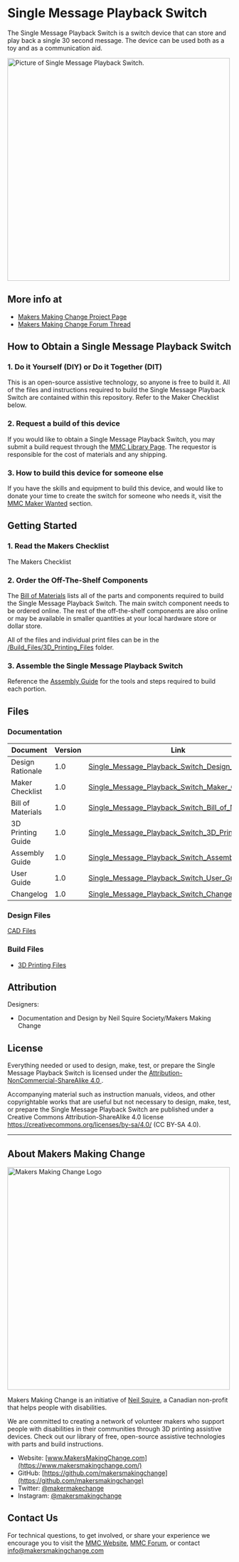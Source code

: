 # Single Message Playback Switch
The Single Message Playback Switch is a switch device that can store and play back a single 30 second message. The device can be used both as a toy and as a communication aid.

<img src="Photos/Single-Message-Playback-Switch.jpg" width="500" alt="Picture of Single Message Playback Switch.">

## More info at
- [Makers Making Change Project Page](https://makersmakingchange.com/project/Single-Message-Playback-Switch/)
- [Makers Making Change Forum Thread](https://makersmakingchange.com/forum/topic/Single-Message-Playback-Switch/)


## How to Obtain a Single Message Playback Switch
### 1. Do it Yourself (DIY) or Do it Together (DIT)

This is an open-source assistive technology, so anyone is free to build it. All of the files and instructions required to build the Single Message Playback Switch are contained within this repository. Refer to the Maker Checklist below.

### 2. Request a build of this device

If you would like to obtain a Single Message Playback Switch, you may submit a build request through the [MMC Library Page](https://makersmakingchange.com/project/Single-Message-Playback-Switch/). The requestor is responsible for the cost of materials and any shipping.

### 3. How to build this device for someone else

If you have the skills and equipment to build this device, and would like to donate your time to create the switch for someone who needs it, visit the [MMC Maker Wanted](https://makersmakingchange.com/maker-wanted/) section.


## Getting Started

### 1. Read the Makers Checklist

The Makers Checklist 

### 2. Order the Off-The-Shelf Components

The [Bill of Materials](/Documentation/Single_Message_Playback_Switch_BOM_V1.0.xlsx) lists all of the parts and components required to build the Single Message Playback Switch. The main switch component needs to be ordered online. The rest of the off-the-shelf components are also online or may be available in smaller quantities at your local hardware store or dollar store.


All of the files and individual print files can be in the [/Build_Files/3D_Printing_Files](/Build_Files/3D_Printing_Files/) folder.

### 3. Assemble the Single Message Playback Switch

Reference the [Assembly Guide](/Documentation/Single_Message_Playback_Switch_Assembly_Guide_V1.0.pdf) for the tools and steps required to build each portion.

## Files
### Documentation
| Document             | Version | Link |
|----------------------|---------|------|
| Design Rationale     | 1.0     | [Single_Message_Playback_Switch_Design_Rationale](/Documentation/Single_Message_Playback_Switch_Design_Rationale_V1.0.pdf)     |
| Maker Checklist      | 1.0     | [Single_Message_Playback_Switch_Maker_Checklist](/Documentation/Single_Message_Playback_Switch_Maker_Checklist_V1.0.pdf)     |
| Bill of Materials    | 1.0     | [Single_Message_Playback_Switch_Bill_of_Materials](/Documentation/Single_Message_Playback_Switch_BOM_V1.0.xlsx)     |
| 3D Printing Guide    | 1.0     | [Single_Message_Playback_Switch_3D_Printing_Guide](/Documentation/Single_Message_Playback_Switch_3D_Printing_Guide_V1.0.pdf)     |
| Assembly Guide       | 1.0     | [Single_Message_Playback_Switch_Assembly_Guide](/Documentation/Single_Message_Playback_Switch_Assembly_Guide_V1.0.pdf)     |
| User Guide           | 1.0     | [Single_Message_Playback_Switch_User_Guide](/Documentation/Single_Message_Playback_Switch_User_Guide_V1.0.pdf)    |
| Changelog            | 1.0     | [Single_Message_Playback_Switch_Changelog](/Documentation/Single_Message_Playback_Switch_Changelog_V1.0.pdf)     |

### Design Files
[CAD Files](/Design_Files)

### Build Files
 - [3D Printing Files](/Build_Files/3D_Printing_Files)

## Attribution
Designers:
 - Documentation and Design by Neil Squire Society/Makers Making Change



## License
Everything needed or used to design, make, test, or prepare the Single Message Playback Switch is licensed under the [Attribution-NonCommercial-ShareAlike 4.0 ](https://creativecommons.org/licenses/by-nc-sa/4.0/).

Accompanying material such as instruction manuals, videos, and other copyrightable works that are useful but not necessary to design, make, test, or prepare the Single Message Playback Switch are published under a Creative Commons Attribution-ShareAlike 4.0 license https://creativecommons.org/licenses/by-sa/4.0/ (CC BY-SA 4.0).


---

## About Makers Making Change
<img src="https://www.makersmakingchange.com/wp-content/uploads/logo/mmc_logo.svg" width="500" alt="Makers Making Change Logo">

Makers Making Change is an initiative of [Neil Squire](https://www.neilsquire.ca/), a Canadian non-profit that helps people with disabilities.

We are committed to creating a network of volunteer makers who support people with disabilities in their communities through 3D printing assistive devices. Check out our library of free, open-source assistive technologies with parts and build instructions.

 - Website: [www.MakersMakingChange.com](https://www.makersmakingchange.com/)
 - GitHub: [https://github.com/makersmakingchange](https://github.com/makersmakingchange)
 - Twitter: [@makermakechange](https://twitter.com/makermakechange)
 - Instagram: [@makersmakingchange](https://www.instagram.com/makersmakingchange)



## Contact Us

For technical questions, to get involved, or share your experience we encourage you to visit the [MMC Website](https://www.makersmakingchange.com/), [MMC Forum](https://makersmakingchange.com/forum), or contact info@makersmakingchange.com
